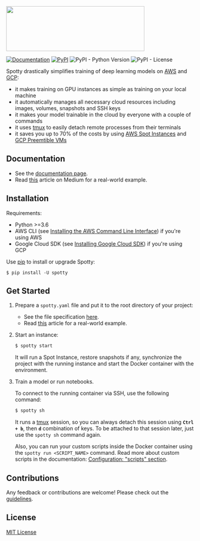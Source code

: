 <img src="https://spotty.cloud/assets/images/logo_740x240.png" width="370" height="120" />

[![Documentation](https://img.shields.io/badge/documentation-reference-brightgreen.svg)](https://spotty.cloud)
[![PyPI](https://img.shields.io/pypi/v/spotty.svg)](https://pypi.org/project/spotty/)
![PyPI - Python Version](https://img.shields.io/pypi/pyversions/spotty.svg)
![PyPI - License](https://img.shields.io/pypi/l/spotty.svg)

Spotty drastically simplifies training of deep learning models on [AWS](https://aws.amazon.com/) 
and [GCP](https://cloud.google.com/):

- it makes training on GPU instances as simple as training on your local machine
- it automatically manages all necessary cloud resources including images, volumes, snapshots and SSH keys
- it makes your model trainable in the cloud by everyone with a couple of commands
- it uses [tmux](https://en.wikipedia.org/wiki/Tmux) to easily detach remote processes from their terminals
- it saves you up to 70% of the costs by using [AWS Spot Instances](https://aws.amazon.com/ec2/spot/) 
and [GCP Preemtible VMs](https://cloud.google.com/preemptible-vms/)

## Documentation

- See the [documentation page](https://spotty.cloud).
- Read [this](https://medium.com/@apls/how-to-train-deep-learning-models-on-aws-spot-instances-using-spotty-8d9e0543d365) 
article on Medium for a real-world example.

## Installation

Requirements:
  * Python >=3.6
  * AWS CLI (see [Installing the AWS Command Line Interface](http://docs.aws.amazon.com/cli/latest/userguide/installing.html)) 
  if you're using AWS
  * Google Cloud SDK (see [Installing Google Cloud SDK](https://cloud.google.com/sdk/install)) 
  if you're using GCP

Use [pip](http://www.pip-installer.org/en/latest/) to install or upgrade Spotty:

    $ pip install -U spotty

## Get Started

1. Prepare a `spotty.yaml` file and put it to the root directory of your project:

   - See the file specification [here](https://spotty.cloud/docs/configuration-file/).
   - Read [this](https://medium.com/@apls/how-to-train-deep-learning-models-on-aws-spot-instances-using-spotty-8d9e0543d365) 
   article for a real-world example.

2. Start an instance:

    ```bash
    $ spotty start
    ```

    It will run a Spot Instance, restore snapshots if any, synchronize the project with the running instance 
    and start the Docker container with the environment.

3. Train a model or run notebooks.

    To connect to the running container via SSH, use the following command:

    ```bash
    $ spotty sh
    ```

    It runs a [tmux](https://github.com/tmux/tmux/wiki) session, so you can always detach this session using
    __`Ctrl + b`__, then __`d`__ combination of keys. To be attached to that session later, just use the
    `spotty sh` command again.

    Also, you can run your custom scripts inside the Docker container using the `spotty run <SCRIPT_NAME>` command. Read more
    about custom scripts in the documentation: 
    [Configuration: "scripts" section](https://spotty.cloud/docs/configuration-file/#scripts-section-optional).

## Contributions

Any feedback or contributions are welcome! Please check out the [guidelines](CONTRIBUTING.md).

## License

[MIT License](LICENSE)
